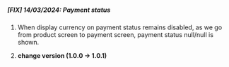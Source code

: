 ##### [FIX] 14/03/2024: Payment status

1.  When display currency on payment status remains disabled, as we go from product screen to payment screen, payment status null/null is shown.

2. **change version (1.0.0 -> 1.0.1)**
